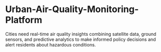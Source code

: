 # Urban-Air-Quality-Monitoring-Platform
Cities need real-time air quality insights combining satellite data, ground sensors, and predictive analytics to make informed policy decisions and alert residents about hazardous conditions.
